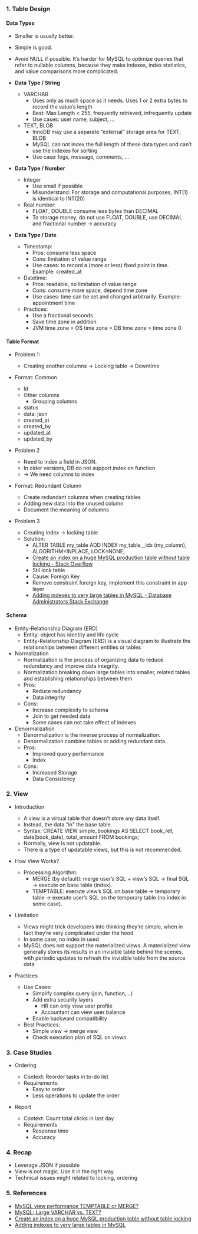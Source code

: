 ### 1. Table Design

#### Data Types
- Smaller is usually better.
- Simple is good.
- Avoid NULL if possible. It’s harder for MySQL to optimize queries that refer to nullable columns, because they make indexes, index statistics, and value comparisons more complicated.

- <strong>Data Type / String</strong>
    + VARCHAR
        - Uses only as much space as it needs. Uses 1 or 2 extra bytes to record the value’s length
        - Best: Max Length < 255, frequently retrieved, infrequently update
        - Use cases: user name, subject, …
    + TEXT, BLOB
        - InnoDB may use a separate “external” storage area for TEXT, BLOB
        - MySQL can not index the full length of these data types and can’t use the indexes for sorting
        - Use case: logs, message, comments, …

- <strong>Data Type / Number</strong>
    + Integer
        - Use small if possible
        - Misunderstand: For storage and computational purposes, INT(1) is identical to INT(20)
    + Real number: 
        - FLOAT, DOUBLE consume less bytes than DECIMAL
        - To storage money, do not use FLOAT, DOUBLE, use DECIMAL and fractional number → accuracy

- <strong>Data Type / Date</strong>
    + Timestamp:
        - Pros: consume less space
        - Cons: limitation of value range
        - Use cases: to record a (more or less) fixed point in time. Example: created_at
    + Datetime:
        - Pros: readable, no limitation of value range
        - Cons: consume more space, depend time zone
        - Use cases: time can be set and changed arbitrarily. Example: appointment time
    + Practices:
        - Use a fractional seconds
        - Save time zone in addition
        - JVM time zone = OS time zone = DB time zone = time zone 0

#### Table Format
- Problem 1:
    + Creating another columns → Locking table → Downtime

- Format: Common
    + Id
    + Other columns
        - Grouping columns
    + status
    + data: json
    + created_at
    + created_by
    + updated_at
    + updated_by

- Problem 2
    + Need to index a field in JSON.
    + In older versions, DB do not support index on function
    +  → We need columns to index

- Format: Redundant Column
    + Create redundant columns when creating tables
    + Adding new data into the unused column
    + Document the meaning of columns

- Problem 3
    + Creating index → locking table
    + Solution: 
        - ALTER TABLE my_table ADD INDEX my_table__idx (my_column), 
ALGORITHM=INPLACE, LOCK=NONE;
        - [Create an index on a huge MySQL production table without table locking - Stack Overflow ](https://stackoverflow.com/questions/4244685/create-an-index-on-a-huge-mysql-production-table-without-table-locking)
        - Stil lock table
        - Cause: Foreign Key
        - Remove constraint foreign key, implement this constraint in app layer
        - [Adding indexes to very large tables in MySQL - Database Administrators Stack Exchange](https://dba.stackexchange.com/questions/261752/adding-indexes-to-very-large-tables-in-mysql)

#### Schema
- Entity-Relationship Diagram (ERD)
    + Entity: object has identity and life cycle
    + Entity-Relationship Diagram (ERD) is a visual diagram to illustrate the relationships between different entities or tables
- Normalization
    + Normalization is the process of organizing data to reduce redundancy and improve data integrity.
    + Normalization breaking down large tables into smaller, related tables and establishing relationships between them
    + Pros:
        - Reduce redundancy
        - Data integrity
    + Cons:
        - Increase complexity to schema
        - Join to get needed data
        - Some cases can not take effect of indexes
- Denormalization
    + Denormalization is the inverse process of normalization.
    + Denormalization combine tables or adding redundant data.
    + Pros:
        - Improved query performance
        - Index
    + Cons:
        - Increased Storage
        - Data Consistency

### 2. View
- Introduction
    + A view is a virtual table that doesn’t store any data itself.
    + Instead, the data “in” the base table.
    + Syntax: 
        CREATE VIEW simple_bookings AS 
        SELECT book_ref, date(book_date), total_amount
        FROM bookings;
    + Normally, view is not updatable.
    + There is a type of updatable views, but this is not recommended.
- How View Works?
    + Processing Algorithm:
        - MERGE (by default): merge user’s SQL + view’s SQL → final SQL → execute on base table (index).
        - TEMPTABLE: execute view’s SQL on base table 
            → temporary table 
            → execute user’s SQL on the temporary table 
            (no index in some case).

- Limitation
    + Views might trick developers into thinking they’re simple, when in fact they’re very complicated under the hood.
    + In some case, no index in used
    + MySQL does not support the materialized views. A materialized view generally stores its results in an invisible table behind the scenes, with periodic updates to refresh the invisible table from the source data

- Practices
    + Use Cases:
        - Simplify complex query (join, function,…)
        - Add extra security layers
            + HR can only view user profile
            + Accountant can view user balance
        - Enable backward compatibility
    + Best Practices:
        - Simple view → merge view
        - Check execution plan of SQL on views

### 3. Case Studies
- Ordering
    + Context: Reorder tasks in to-do list
    + Requirements:
        - Easy to order
        - Less operations to update the order

- Report
    + Context: Count total clicks in last day
    + Requirements 
        - Response time
        - Accuracy

### 4. Recap
- Leverage JSON if possible
- View is not magic. Use it in the right way.
- Technical issues might related to locking, ordering

### 5. References
- [MySQL view performance TEMPTABLE or MERGE?](https://stackoverflow.com/questions/42513839/mysql-view-performance-temptable-or-merge)
- [MySQL: Large VARCHAR vs. TEXT?](https://stackoverflow.com/questions/2023481/mysql-large-varchar-vs-text)
- [Create an index on a huge MySQL production table without table locking](https://stackoverflow.com/questions/4244685/create-an-index-on-a-huge-mysql-production-table-without-table-locking)
- [Adding indexes to very large tables in MySQL](https://dba.stackexchange.com/questions/261752/adding-indexes-to-very-large-tables-in-mysql)